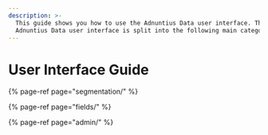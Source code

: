 ```yaml
---
description: >-
  This guide shows you how to use the Adnuntius Data user interface. The
  Adnuntius Data user interface is split into the following main categories.
---
```


# User Interface Guide

{% page-ref page="segmentation/" %}

{% page-ref page="fields/" %}

{% page-ref page="admin/" %}



